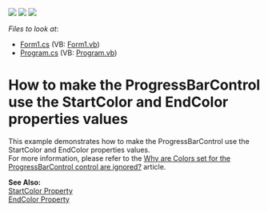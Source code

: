 <!-- default badges list -->
![](https://img.shields.io/endpoint?url=https://codecentral.devexpress.com/api/v1/VersionRange/128621677/13.1.4%2B)
[![](https://img.shields.io/badge/Open_in_DevExpress_Support_Center-FF7200?style=flat-square&logo=DevExpress&logoColor=white)](https://supportcenter.devexpress.com/ticket/details/E870)
[![](https://img.shields.io/badge/📖_How_to_use_DevExpress_Examples-e9f6fc?style=flat-square)](https://docs.devexpress.com/GeneralInformation/403183)
<!-- default badges end -->
<!-- default file list -->
*Files to look at*:

* [Form1.cs](./CS/Form1.cs) (VB: [Form1.vb](./VB/Form1.vb))
* [Program.cs](./CS/Program.cs) (VB: [Program.vb](./VB/Program.vb))
<!-- default file list end -->
# How to make the ProgressBarControl use the StartColor and EndColor properties values


<p>This example demonstrates how to make the ProgressBarControl use the StartColor and EndColor properties values. <br />
For more information, please refer to the <a href="https://www.devexpress.com/Support/Center/p/A965">Why are Colors set for the ProgressBarControl control are ignored?</a> article.</p><p><strong>See Also:</strong><br />
<a href="http://documentation.devexpress.com/#WindowsForms/DevExpressXtraEditorsRepositoryRepositoryItemBaseProgressBar_StartColortopic">StartColor Property</a><br />
<a href="http://documentation.devexpress.com/#WindowsForms/DevExpressXtraEditorsRepositoryRepositoryItemBaseProgressBar_EndColortopic">EndColor Property</a></p>

<br/>


